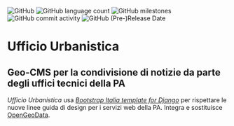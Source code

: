 ![GitHub](https://img.shields.io/github/license/MaxDragonheart/UfficioUrbanistica?style=for-the-badge)
![GitHub language count](https://img.shields.io/github/languages/count/MaxDragonheart/UfficioUrbanistica?style=for-the-badge)
![GitHub milestones](https://img.shields.io/github/milestones/open/MaxDragonheart/UfficioUrbanistica?style=for-the-badge)
![GitHub commit activity](https://img.shields.io/github/commit-activity/w/MaxDragonheart/UfficioUrbanistica?style=for-the-badge)
![GitHub (Pre-)Release Date](https://img.shields.io/github/release-date-pre/MaxDragonheart/UfficioUrbanistica?label=Release%20Date&style=for-the-badge)

# Ufficio Urbanistica

## Geo-CMS per la condivisione di notizie da parte degli uffici tecnici della PA

*Ufficio Urbanistica* usa *[Bootstrap Italia template for Django](https://github.com/UniversitaDellaCalabria/design-django-theme)* per rispettare le nuove linee guida di design per i servizi web della PA.
Integra e sostituisce [OpenGeoData](https://github.com/MaxDragonheart/OpenGeoData).